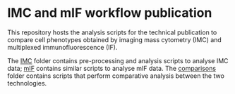 # IMC and mIF workflow publication

This repository hosts the analysis scripts for the technical publication to compare cell phenotypes obtained by imaging mass cytometry (IMC) and multiplexed immunofluorescence (IF).

The [IMC](IMC) folder contains pre-processing and analysis scripts to analyse IMC data; [mIF](mIF) contains similar scripts to analyse mIF data.
The [comparisons](comparisons) folder contains scripts that perform comparative analysis between the two technologies. 
